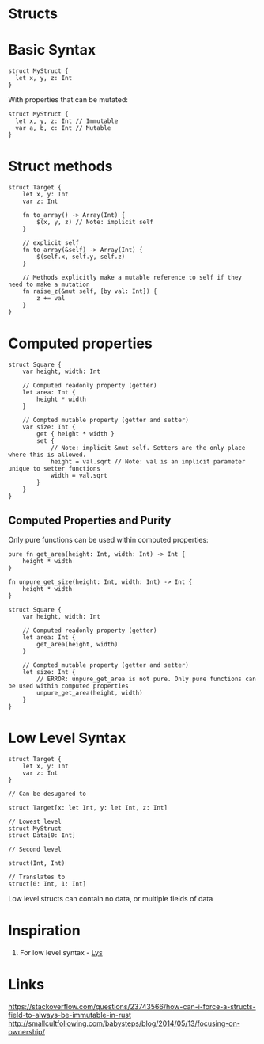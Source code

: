 # Structs

# Basic Syntax

```
struct MyStruct {
  let x, y, z: Int
}
```

With properties that can be mutated:
```
struct MyStruct {
  let x, y, z: Int // Immutable
  var a, b, c: Int // Mutable
}
```

# Struct methods

```
struct Target {
    let x, y: Int
    var z: Int

    fn to_array() -> Array(Int) {
        $(x, y, z) // Note: implicit self
    }

    // explicit self
    fn to_array(&self) -> Array(Int) {
        $(self.x, self.y, self.z)
    }

    // Methods explicitly make a mutable reference to self if they need to make a mutation
    fn raise_z(&mut self, [by val: Int]) {
        z += val
    }
}
```

# Computed properties

```
struct Square {
    var height, width: Int

    // Computed readonly property (getter)
    let area: Int {
        height * width
    }

    // Compted mutable property (getter and setter)
    var size: Int {
        get { height * width }
        set {
            // Note: implicit &mut self. Setters are the only place where this is allowed.
            height = val.sqrt // Note: val is an implicit parameter unique to setter functions
            width = val.sqrt
        }
    }
}
```

## Computed Properties and Purity

Only pure functions can be used within computed properties:
```
pure fn get_area(height: Int, width: Int) -> Int {
    height * width
}

fn unpure_get_size(height: Int, width: Int) -> Int {
    height * width
}

struct Square {
    var height, width: Int

    // Computed readonly property (getter)
    let area: Int {
        get_area(height, width)
    }

    // Compted mutable property (getter and setter)
    let size: Int {
        // ERROR: unpure_get_area is not pure. Only pure functions can be used within computed properties
        unpure_get_area(height, width)
    }
}
```

# Low Level Syntax

```
struct Target {
    let x, y: Int
    var z: Int
}

// Can be desugared to

struct Target[x: let Int, y: let Int, z: Int]
```

```
// Lowest level
struct MyStruct
struct Data[0: Int]

// Second level

struct(Int, Int)

// Translates to
struct[0: Int, 1: Int]
```

Low level structs can contain no data, or multiple fields of data

# Inspiration

1. For low level syntax - [Lys](https://github.com/lys-lang/lys)

# Links
https://stackoverflow.com/questions/23743566/how-can-i-force-a-structs-field-to-always-be-immutable-in-rust
http://smallcultfollowing.com/babysteps/blog/2014/05/13/focusing-on-ownership/
